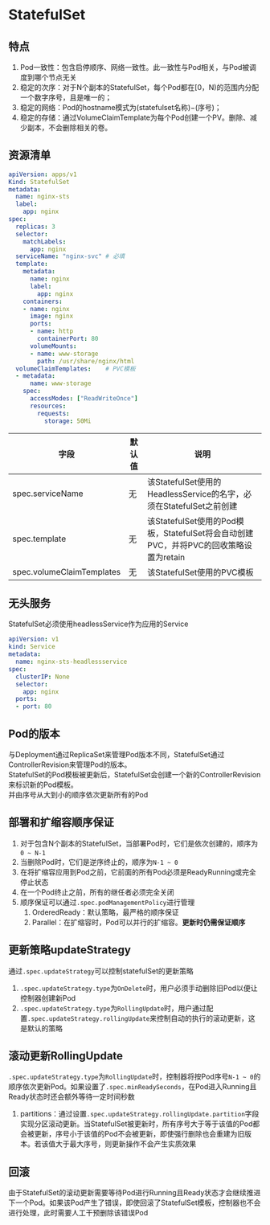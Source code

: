 # StatefulSet

## 特点
1. Pod一致性：包含启停顺序、网络一致性。此一致性与Pod相关，与Pod被调度到哪个节点无关
2. 稳定的次序：对于N个副本的StatefulSet，每个Pod都在[0，N)的范围内分配一个数字序号，且是唯一的；
3. 稳定的网络：Pod的hostname模式为(statefulset名称)−(序号)；
4. 稳定的存储：通过VolumeClaimTemplate为每个Pod创建一个PV。删除、减少副本，不会删除相关的卷。

## 资源清单
```yaml
apiVersion: apps/v1
Kind: StatefulSet
metadata: 
  name: nginx-sts
  label:
    app: nginx
spec:
  replicas: 3
  selector:
    matchLabels:
      app: nginx
  serviceName: "nginx-svc" # 必填
  template:
    metadata:
      name: nginx
      label:
        app: nginx
    containers:
    - name: nginx
      image: nginx
      ports:
      - name: http
        containerPort: 80
      volumeMounts:
      - name: www-storage
        path: /usr/share/nginx/html
  volumeClaimTemplates:    # PVC模板
  - metadata:
      name: www-storage
    spec:
      accessModes: ["ReadWriteOnce"]
      resources:
        requests:
          storage: 50Mi
```
| 字段                      | 默认值 | 说明                                                                                  |
| ------------------------- | ------ | ------------------------------------------------------------------------------------- |
| spec.serviceName          | 无     | 该StatefulSet使用的HeadlessService的名字，必须在StatefulSet之前创建                   |
| spec.template             | 无     | 该StatefulSet使用的Pod模板，StatefulSet将会自动创建PVC，并将PVC的回收策略设置为retain |
| spec.volumeClaimTemplates | 无     | 该StatefulSet使用的PVC模板                                                            |

## 无头服务
StatefulSet必须使用headlessService作为应用的Service
```yaml
apiVersion: v1
kind: Service
metadata:
  name: nginx-sts-headlessservice
spec:
  clusterIP: None
  selector:
    app: nginx
  ports:
  - port: 80
```

## Pod的版本
与Deployment通过ReplicaSet来管理Pod版本不同，StatefulSet通过ControllerRevision来管理Pod的版本。  
StatefulSet的Pod模板被更新后，StatefulSet会创建一个新的ControllerRevision来标识新的Pod模板。  
并由序号从大到小的顺序依次更新所有的Pod

## 部署和扩缩容顺序保证
1. 对于包含N个副本的StatefulSet，当部署Pod时，它们是依次创建的，顺序为`0 ~ N-1`
2. 当删除Pod时，它们是逆序终止的，顺序为`N-1 ~ 0`
3. 在将扩缩容应用到Pod之前，它前面的所有Pod必须是ReadyRunning或完全停止状态
4. 在一个Pod终止之前，所有的继任者必须完全关闭
5. 顺序保证可以通过`.spec.podManagementPolicy`进行管理
   1. OrderedReady：默认策略，最严格的顺序保证
   2. Parallel：在扩缩容时，Pod可以并行的扩缩容。**更新时仍需保证顺序**

## 更新策略updateStrategy
通过`.spec.updateStrategy`可以控制statefulSet的更新策略
1. `.spec.updateStrategy.type`为`OnDelete`时，用户必须手动删除旧Pod以便让控制器创建新Pod
2. `.spec.updateStrategy.type`为`RollingUpdate`时，用户通过配置`.spec.updateStrategy.rollingUpdate`来控制自动的执行的滚动更新，这是默认的策略

## 滚动更新RollingUpdate
`.spec.updateStrategy.type`为`RollingUpdate`时，控制器将按Pod序号`N-1 ~ 0`的顺序依次更新Pod。如果设置了`.spec.minReadySeconds`，在Pod进入Running且Ready状态时还会额外等待一定时间秒数
1. partitions：通过设置`.spec.updateStrategy.rollingUpdate.partition`字段实现分区滚动更新。当StatefulSet被更新时，所有序号大于等于该值的Pod都会被更新，序号小于该值的Pod不会被更新，即使强行删除也会重建为旧版本。若该值大于最大序号，则更新操作不会产生实质效果

## 回滚
由于StatefulSet的滚动更新需要等待Pod进行Running且Ready状态才会继续推进下一个Pod。如果该Pod产生了错误，即使回滚了StatefulSet模板，控制器也不会进行处理，此时需要人工干预删除该错误Pod